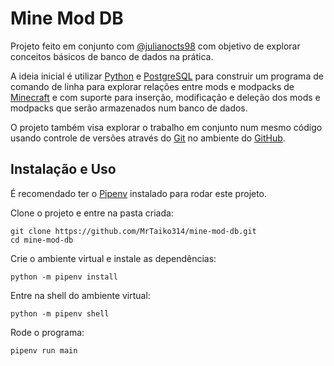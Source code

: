# Mine Mod DB

Projeto feito em conjunto com [@julianocts98](https://github.com/julianocts98) com objetivo de explorar conceitos básicos de banco de dados na prática.

A ideia inicial é utilizar [Python](https://www.python.org/) e [PostgreSQL](https://www.postgresql.org/) para construir um programa de comando de linha para explorar relações entre mods e modpacks de [Minecraft](https://www.minecraft.net/pt-pt) e com suporte para inserção, modificação e deleção dos mods e modpacks que serão armazenados num banco de dados.

O projeto também visa explorar o trabalho em conjunto num mesmo código usando controle de versões através do [Git](https://git-scm.com/) no ambiente do [GitHub](https://github.com/).

## Instalação e Uso

É recomendado ter o [Pipenv](https://pipenv.pypa.io/en/latest/) instalado para rodar este projeto.

Clone o projeto e entre na pasta criada:

```shell
git clone https://github.com/MrTaiko314/mine-mod-db.git
cd mine-mod-db
```

Crie o ambiente virtual e instale as dependências:

```shell
python -m pipenv install
```

Entre na shell do ambiente virtual:

```shell
python -m pipenv shell
```

Rode o programa:

```shell
pipenv run main
```
